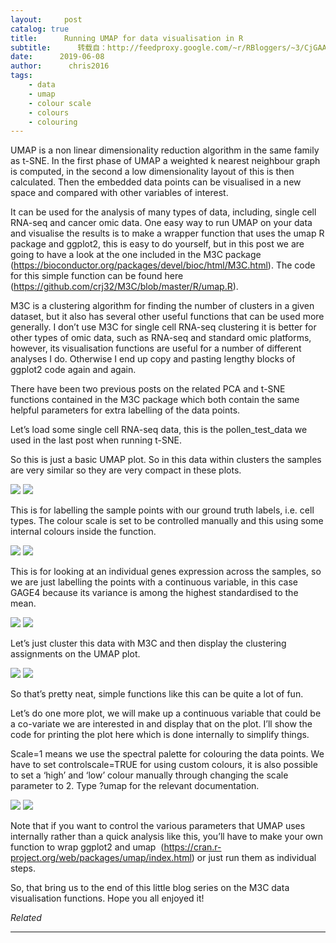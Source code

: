 ```yaml
---
layout:     post
catalog: true
title:      Running UMAP for data visualisation in R
subtitle:      转载自：http://feedproxy.google.com/~r/RBloggers/~3/CjGAARpTPic/
date:      2019-06-08
author:      chris2016
tags:
    - data
    - umap
    - colour scale
    - colours
    - colouring
---
```






UMAP is a non linear dimensionality reduction algorithm in the same family as t-SNE. In the first phase of UMAP a weighted k nearest neighbour graph is computed, in the second a low dimensionality layout of this is then calculated. Then the embedded data points can be visualised in a new space and compared with other variables of interest.

It can be used for the analysis of many types of data, including, single cell RNA-seq and cancer omic data. One easy way to run UMAP on your data and visualise the results is to make a wrapper function that uses the umap R package and ggplot2, this is easy to do yourself, but in this post we are going to have a look at the one included in the M3C package (https://bioconductor.org/packages/devel/bioc/html/M3C.html). The code for this simple function can be found here (https://github.com/crj32/M3C/blob/master/R/umap.R).

M3C is a clustering algorithm for finding the number of clusters in a given dataset, but it also has several other useful functions that can be used more generally. I don’t use M3C for single cell RNA-seq clustering it is better for other types of omic data, such as RNA-seq and standard omic platforms, however, its visualisation functions are useful for a number of different analyses I do. Otherwise I end up copy and pasting lengthy blocks of ggplot2 code again and again.

There have been two previous posts on the related PCA and t-SNE functions contained in the M3C package which both contain the same helpful parameters for extra labelling of the data points.

Let’s load some single cell RNA-seq data, this is the pollen_test_data we used in the last post when running t-SNE.

So this is just a basic UMAP plot. So in this data within clusters the samples are very similar so they are very compact in these plots.

![](https://intobioinformatics.files.wordpress.com/2019/06/umap.png?w=450&is-pending-load=1)
![](https://intobioinformatics.files.wordpress.com/2019/06/umap.png?w=450)


This is for labelling the sample points with our ground truth labels, i.e. cell types. The colour scale is set to be controlled manually and this using some internal colours inside the function.

![](https://intobioinformatics.files.wordpress.com/2019/06/umaplabeled.png?w=450&is-pending-load=1#038;h=461&fit=553%2C461)
![](https://intobioinformatics.files.wordpress.com/2019/06/umaplabeled.png?w=450&h=461&fit=553%2C461)


This is for looking at an individual genes expression across the samples, so we are just labelling the points with a continuous variable, in this case GAGE4 because its variance is among the highest standardised to the mean.

![](https://intobioinformatics.files.wordpress.com/2019/06/umaplabeled-1.png?w=450&is-pending-load=1#038;h=423&fit=507%2C423)
![](https://intobioinformatics.files.wordpress.com/2019/06/umaplabeled-1.png?w=450&h=423&fit=507%2C423)


Let’s just cluster this data with M3C and then display the clustering assignments on the UMAP plot.

![](https://intobioinformatics.files.wordpress.com/2019/06/umaplabeled-2.png?w=450&is-pending-load=1#038;h=413&fit=496%2C413)
![](https://intobioinformatics.files.wordpress.com/2019/06/umaplabeled-2.png?w=450&h=413&fit=496%2C413)


So that’s pretty neat, simple functions like this can be quite a lot of fun.

Let’s do one more plot, we will make up a continuous variable that could be a co-variate we are interested in and display that on the plot. I’ll show the code for printing the plot here which is done internally to simplify things.

Scale=1 means we use the spectral palette for colouring the data points. We have to set controlscale=TRUE for using custom colours, it is also possible to set a ‘high’ and ‘low’ colour manually through changing the scale parameter to 2. Type ?umap for the relevant documentation.

![](https://intobioinformatics.files.wordpress.com/2019/06/umaplabeled-3.png?w=450&is-pending-load=1)
![](https://intobioinformatics.files.wordpress.com/2019/06/umaplabeled-3.png?w=450)


Note that if you want to control the various parameters that UMAP uses internally rather than a quick analysis like this, you’ll have to make your own function to wrap ggplot2 and umap  (https://cran.r-project.org/web/packages/umap/index.html) or just run them as individual steps.

So, that bring us to the end of this little blog series on the M3C data visualisation functions. Hope you all enjoyed it!


*Related*







---
